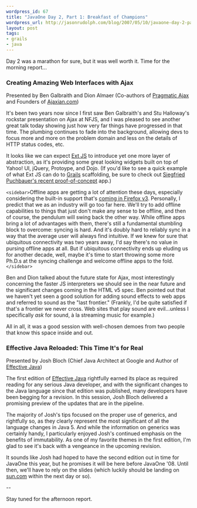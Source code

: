 ```yaml
---
wordpress_id: 67
title: "JavaOne Day 2, Part 1: Breakfast of Champions"
wordpress_url: http://jasonrudolph.com/blog/2007/05/10/javaone-day-2-part-1-breakfast-of-champions/
layout: post
tags:
- grails
- java
---
```

Day 2 was a marathon for sure, but it was well worth it.  Time for the morning report...

### Creating Amazing Web Interfaces with Ajax 
Presented by Ben Galbraith and Dion Almaer (Co-authors of [Pragmatic Ajax](http://www.pragmaticprogrammer.com/titles/ajax/?ajaxian) and Founders of [Ajaxian.com](http://ajaxian.com))

It's been two years now since I first saw Ben Galbraith's and Stu Halloway's rockstar presentation on Ajax at NFJS, and I was pleased to see another great talk today showing just how very far things have progressed in that time.  The plumbing continues to fade into the background, allowing devs to focus more and more on the problem domain and less on the details of HTTP status codes, etc.


<!--more-->

It looks like we can expect [Ext JS](http://extjs.com/) to introduce yet one more layer of abstraction, as it's providing some great looking widgets built on top of Yahoo! UI, jQuery, Protoype, and Dojo.  (If you'd like to see a quick example of what Ext JS can do to [Grails](http://www.grails.org/scaffolding) scaffolding, be sure to check out [Siegfried Puchbauer's recent proof-of-concept](http://dev.puchbauer.com/extdemo/extBook) app.)

`<sidebar>`Offline apps are getting a lot of attention these days, especially considering the built-in support that's [coming in Firefox v3](http://www.readwriteweb.com/archives/firefox_3_offline_apps.php).  Personally, I predict that we as an industry will go too far here.  We'll try to add offline capabilities to things that just don't make any sense to be offline, and then of course, the pendulum will swing back the other way.  While offline apps bring a lot of advantages with them, there's still a fundamental stumbling block to overcome: syncing is hard.  And it's doubly hard to reliably sync in a way that the average user will always find intuitive.  If we knew for sure that ubiquitous connectivity was two years away, I'd say there's no value in pursing offline apps at all.  But if ubiquitous connectivity ends up eluding us for another decade, well, maybe it's time to start throwing some more Ph.D.s at the syncing challenge and welcome offline apps to the fold.`</sidebar>`

Ben and Dion talked about the future state for Ajax, most interestingly concerning the faster JS interpreters we should see in the near future and the significant changes coming in the HTML v5 spec.  Ben pointed out that we haven't yet seen a good solution for adding sound effects to web apps and referred to sound as the "last frontier."  (Frankly, I'd be quite satisfied if that's a frontier we never cross.  Web sites that play sound are evil...unless I specifically *ask* for sound, à la streaming music for example.)

All in all, it was a good session with well-chosen demoes from two people that know this space inside and out.

### Effective Java Reloaded: This Time It's for Real 
Presented by Josh Bloch (Chief Java Architect at Google and Author of [Effective Java](http://java.sun.com/docs/books/effective/))

The first edition of [Effective Java](http://java.sun.com/docs/books/effective/) rightfully earned its place as required reading for any serious Java developer, and with the significant changes to the Java language since that edition was published, many developers have been begging for a revision.  In this session, Josh Bloch delivered a promising preview of the updates that are in the pipeline.

The majority of Josh's tips focused on the proper use of generics, and rightfully so, as they clearly represent the most significant of all the language changes in Java 5.  And while the information on generics was certainly handy, I particularly enjoyed Josh's continued emphasis on the benefits of immutability.  As one of my favorite themes in the first edition, I'm glad to see it's back with a vengeance in the upcoming revision.  

It sounds like Josh had hoped to have the second edition out in time for JavaOne this year, but he promises it will be here before JavaOne '08.  Until then, we'll have to rely on the slides (which luckily should be landing on [sun.com](http://developers.sun.com/learning/javaoneonline/j1sessn.jsp?sessn=TS-2689&yr=2007&track=5) within the next day or so).

--

Stay tuned for the afternoon report.
